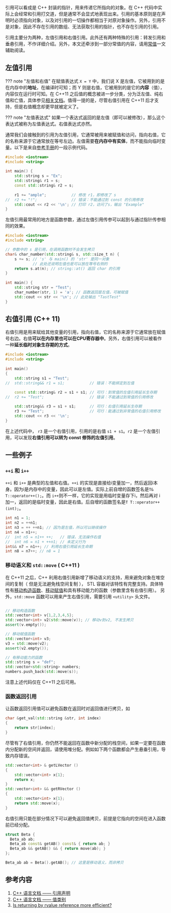 引用可以看成是 C++ 封装的指针，用来传递它所指向的对象。在 C++ 代码中实际上会经常和引用打交道，但是通常不会显式地表现出来。引用的基本原则是在声明时必须指向对象，以及对引用的一切操作都相当于对原对象操作。另外，引用不是对象，因此不存在引用的数组、无法获取引用的指针，也不存在引用的引用。

引用主要分为两种，左值引用和右值引用。此外还有两种特殊的引用：转发引用和垂悬引用，不作详细介绍。另外，本文还牵涉到一部分常值的内容，请用[常值](./const.md)一文辅助阅读。

## 左值引用

??? note "左值和右值"
    在赋值表达式 `X = Y` 中，我们说 X 是左值，它被用到的是在内存中的**地址**，在编译时可知；而 Y 则是右值，它被用到的是它的**内容**（值），内容仅在运行时可知。在 C++11 之后值的概念被进一步分类，分为泛左值、纯右值和亡值，具体参见[相关文档](https://zh.cppreference.com/w/cpp/language/value_category)。值得一提的是，尽管右值引用在 C++11 后才支持，但是右值概念却更早就被定义了。

??? note "左值表达式"
    如果一个表达式返回的是左值（即可以被修改），那么这个表达式被称为左值表达式。右值表达式亦然。

通常我们会接触到的引用为左值引用，它通常被用来被赋值和访问，指向右值，它的名称来源于它通常放在等号左边。左值需要**在内存中有实体**，而不能指向临时变量。以下是来自[参考手册](https://zh.cppreference.com/w/cpp/language/reference)的一段示例代码。

```cpp
#include <iostream>
#include <string>
 
int main() {
    std::string s = "Ex";
    std::string& r1 = s;
    const std::string& r2 = s;
 
    r1 += "ample";           // 修改 r1，即修改了 s
//  r2 += "!";               // 错误：不能通过到 const 的引用修改
    std::cout << r2 << '\n'; // 打印 r2，访问了s，输出 "Example"
}
```

左值引用最常用的地方是函数参数，通过左值引用传参可以起到与通过指针传参相同的效果。

```cpp
#include <iostream>
#include <string>

// 参数中的 s 是引用，在调用函数时不会发生拷贝
char& char_number(std::string& s, std::size_t n) {
    s += s; // 's' 与 main() 的 'str' 是同一对象
            // 此处还说明左值也是可以放在等号右侧的
    return s.at(n); // string::at() 返回 char 的引用
}
 
int main() {
    std::string str = "Test";
    char_number(str, 1) = 'a'; // 函数返回是左值，可被赋值
    std::cout << str << '\n'; // 此处输出 "TastTest"
}
```

## 右值引用 (C++ 11)

右值引用是用来赋给其他变量的引用，指向右值，它的名称来源于它通常放在赋值号右边。右值**可以在内存里也可以在CPU寄存器中**。另外，右值引用可以被看作一种**延长临时对象生存期的方式**。

```cpp
#include <iostream>
#include <string>
 
int main()
{
    std::string s1 = "Test";
//  std::string&& r1 = s1;           // 错误：不能绑定到左值
 
    const std::string& r2 = s1 + s1; // 可行：到常值的左值引用延长生存期
//  r2 += "Test";                    // 错误：不能通过到常值的引用修改

    std::string&& r3 = s1 + s1;      // 可行：右值引用延长生存期
    r3 += "Test";                    // 可行：能通过到非常值的右值引用修改
    std::cout << r3 << '\n';
}
```

在上述代码中， `r3` 是一个右值引用，引用的是右值 `s1 + s1`。`r2` 是一个左值引用，可以发现**右值引用可以转为 const 修饰的左值引用**。

## 一些例子

### `++i` 和 `i++`

`++i` 和 `i++` 是典型的左值和右值。`++i` 的实现是直接给i变量加一，然后返回i本身。因为i是内存中的变量，因此可以是左值。实际上前自增的函数签名是`T& T::operator++();`。而 `i++`则不一样，它的实现是用临时变量存下i，然后再对 i 加一，返回的是临时变量，因此是右值。后自增的函数签名是`T T::operator++(int);`。

```cpp
int n1 = 1;
int n2 = ++n1;
int n3 = ++ ++n1; // 因为是左值，所以可以继续操作
int n4 = n1++;
//  int n5 = n1++ ++;   // 错误，无法操作右值
//  int n6 = n1 + ++n1; // 未定义行为
int&& n7 = n1++; // 利用右值引用延长生命期
int n8 = n7++; // n8 = 1
```

### 移动语义和 `std::move` ( C++11 )

在 C++11 之后，C++ 利用右值引用新增了移动语义的支持，用来避免对象在堆空间的复制（ 但是无法避免栈空间复制 ）， STL 容器对该特性有完整支持。具体特性有[移动构造函数](https://zh.cppreference.com/w/cpp/language/move_constructor)、[移动赋值](https://zh.cppreference.com/w/cpp/language/move_assignment)和具有移动能力的函数（参数里含有右值引用）。
另外，`std::move` 函数可以用来产生右值引用，需要引用 `<utility>` 头文件。

```cpp

// 移动构造函数
std::vector<int> v{1,2,3,4,5};
std::vector<int> v2(std::move(v)); // 移动v到v2, 不发生拷贝
assert(v.empty());

// 移动赋值函数
std::vector<int> v3;
v3 = std::move(v2);
assert(v2.empty());

// 有移动能力的函数
std::string s = "def";
std::vector<std::string> numbers;
numbers.push_back(std::move(s));

```

注意上述代码仅在 C++11 之后可用。

### 函数返回引用

让函数返回引用值可以避免函数在返回时对返回值进行拷贝，如

```cpp
char &get_val(std::string &str, int index)
{
    return str[index];
}
```

尽管有了右值引用，你仍然不能返回在函数中新分配的栈空间，如果一定要在函数内分配新的空间并返回，请使用堆分配。例如如下两个函数都会产生悬垂引用，导致内存错误。

```cpp
std::vector<int> & getLVector ()
{
    std::vector<int> x{1};
    return x;
}
std::vector<int> && getRVector ()
{
    std::vector<int> x{1};
    return std::move(x);
}
```

右值引用只能在部分情况下可以避免返回值拷贝，前提是它指向的空间在进入函数前已经分配。

```cpp
struct Beta {
  Beta_ab ab;
  Beta_ab const& getAB() const& { return ab; }
  Beta_ab && getAB() && { return move(ab); }
};

Beta_ab ab = Beta().getAB(); // 这里是移动语义，而非拷贝
```

## 参考内容

1. [C++ 语言文档 —— 引用声明](https://zh.cppreference.com/w/cpp/language/reference)
2. [C++ 语言文档 —— 值类别](https://zh.cppreference.com/w/cpp/language/value_category)
3. [Is returning by rvalue reference more efficient?](https://stackoverflow.com/questions/1116641/is-returning-by-rvalue-reference-more-efficient)

